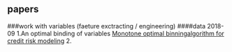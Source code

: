 ## papers


###work with variables (faeture exctracting / engineering)
####data 2018-09
1.An optimal binding of variables [Monotone optimal binningalgorithm for credit risk modeling](https://www.researchgate.net/publication/322520135_Monotone_optimal_binning_algorithm_for_credit_risk_modeling) 
2.
